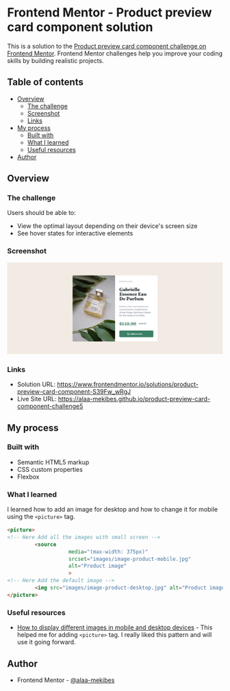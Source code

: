 # Frontend Mentor - Product preview card component solution

This is a solution to the [Product preview card component challenge on Frontend Mentor](https://www.frontendmentor.io/challenges/product-preview-card-component-GO7UmttRfa). Frontend Mentor challenges help you improve your coding skills by building realistic projects. 

## Table of contents

- [Overview](#overview)
  - [The challenge](#the-challenge)
  - [Screenshot](#screenshot)
  - [Links](#links)
- [My process](#my-process)
  - [Built with](#built-with)
  - [What I learned](#what-i-learned)
  - [Useful resources](#useful-resources)
- [Author](#author)

## Overview

### The challenge

Users should be able to:

- View the optimal layout depending on their device's screen size
- See hover states for interactive elements

### Screenshot

![](./Screenshot.png)

### Links

- Solution URL: https://www.frontendmentor.io/solutions/product-preview-card-component-S39Fw_wRgJ
- Live Site URL: https://alaa-mekibes.github.io/product-preview-card-component-challenge5

## My process

### Built with

- Semantic HTML5 markup
- CSS custom properties
- Flexbox

### What I learned

I learned how to add an image for desktop and how to change it for mobile using the `<picture>` tag.

```html
<picture>
<!-- Here Add all the images with small screen -->
         <source
                    media="(max-width: 375px)"
                    srcset="images/image-product-mobile.jpg"
                    alt="Product image"
                    >
<!-- Here Add the default image -->
         <img src="images/image-product-desktop.jpg" alt="Product image">
</picture>
```

### Useful resources

- [How to display different images in mobile and desktop devices](https://stackoverflow.com/questions/39891785/how-to-display-different-images-in-mobile-and-desktop-devices) - This helped me for adding `<picture>` tag. I really liked this pattern and will use it going forward.

## Author

- Frontend Mentor - [@alaa-mekibes](https://www.frontendmentor.io/profile/alaa-mekibes)
